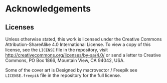 # Acknowledgements

## Licenses

Unless otherwise stated, this work is licensed under the Creative Commons Attribution-ShareAlike 4.0 International License. To view a copy of this license, see the `LICENSE` file in the repository, visit http://creativecommons.org/licenses/by-sa/4.0/ or send a letter to Creative Commons, PO Box 1866, Mountain View, CA 94042, USA.

Some of the cover art is Designed by macrovector / Freepik see `LICENSE.freepik` file in the repository for the full license.
